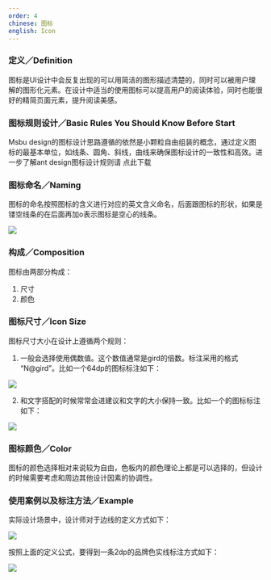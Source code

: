 ```yaml
---
order: 4
chinese: 图标
english: Icon
---
```


### 定义／Definition  

图标是UI设计中会反复出现的可以用简洁的图形描述清楚的，同时可以被用户理解的图形化元素。在设计中适当的使用图标可以提高用户的阅读体验，同时也能很好的精简页面元素，提升阅读美感。 

### 图标规则设计／Basic Rules You Should Know Before Start   

Msbu design的图标设计思路遵循的依然是小颗粒自由组装的概念，通过定义图标的最基本单位，如线条、圆角、斜线，曲线来确保图标设计的一致性和高效。进一步了解ant design图标设计规则请 点此下载 

### 图标命名／Naming 

图标的命名按照图标的含义进行对应的英文含义命名，后面跟图标的形状，如果是镂空线条的在后面再加o表示图标是空心的线条。

![](https://os.alipayobjects.com/rmsportal/uXxWCLkCGoekZiP.png)  

### 构成／Composition  

图标由两部分构成：
1. 尺寸  
2. 颜色


### 图标尺寸／Icon Size  

图标尺寸大小在设计上遵循两个规则：
1. 一般会选择使用偶数值。这个数值通常是gird的倍数。标注采用的格式 “N@gird”。比如一个64dp的图标标注如下：  

  ![](https://os.alipayobjects.com/rmsportal/QSAWSqSNAUnprSE.png)

2. 和文字搭配的时候常常会进建议和文字的大小保持一致。比如一个的图标标注如下：

  ![](https://os.alipayobjects.com/rmsportal/WqYqSbmdkZdWkiP.png)

### 图标颜色／Color  

图标的颜色选择相对来说较为自由，色板内的颜色理论上都是可以选择的，但设计的时候需要考虑和周边其他设计因素的协调性。  

### 使用案例以及标注方法／Example  

实际设计场景中，设计师对于边线的定义方式如下： 

![](https://os.alipayobjects.com/rmsportal/LoVUolIqMpoTLPa.png)

按照上面的定义公式，要得到一条2dp的品牌色实线标注方式如下： 

![](https://os.alipayobjects.com/rmsportal/xqcsdGQezEwphvI.png)

